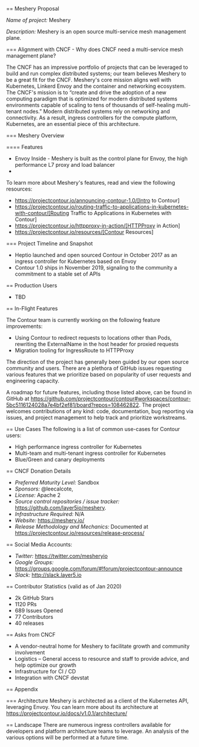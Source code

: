 == Meshery Proposal

*Name of project:* Meshery

*Description:* Meshery is an open source multi-service mesh management plane.

=== Alignment with CNCF - Why does CNCF need a multi-service mesh management plane?

The CNCF has an impressive portfolio of projects that can be leveraged to build and run complex distributed systems; our team believes Meshery to be a great fit for the CNCF. Meshery's core mission aligns well with Kubernetes, Linkerd Envoy and the container and networking ecosystem. The CNCF's mission is to “create and drive the adoption of a new computing paradigm that is optimized for modern distributed systems environments capable of scaling to tens of thousands of self-healing multi-tenant nodes.” Modern distributed systems rely on networking and connectivity. As a result, ingress controllers for the compute platform, Kubernetes, are an essential piece of this architecture. 

=== Meshery Overview

==== Features

 * Envoy Inside - Meshery is built as the control plane for Envoy, the high performance L7 proxy and load balancer
 * 

To learn more about Meshery's features, read and view the following resources:

 * https://projectcontour.io/announcing-contour-1.0/[Intro to Contour]
 * https://projectcontour.io/routing-traffic-to-applications-in-kubernetes-with-contour/[Routing Traffic to Applications in Kubernetes with Contour]
 * https://projectcontour.io/httpproxy-in-action/[HTTPProxy in Action]
 * https://projectcontour.io/resources/[Contour Resources]

=== Project Timeline and Snapshot
 * Heptio launched and open sourced Contour in October 2017 as an ingress controller for Kubernetes based on Envoy
 * Contour 1.0 ships in November 2019, signaling to the community a commitment to a stable set of APIs 
 
== Production Users
 * TBD

== In-Flight Features

The Contour team is currently working on the following feature improvements:
 * Using Contour to redirect requests to locations other than Pods, rewriting the ExternalName in the host header for proxied requests
 * Migration tooling for IngressRoute to HTTPProxy

The direction of the project has generally been guided by our open source community and users. There are a plethora of GitHub issues requesting various features that we prioritize based on popularity of user requests and engineering capacity. 

A roadmap for future features, including those listed above, can be found in GitHub at https://github.com/projectcontour/contour#workspaces/contour-5bc5116124028a7e4bf2ef81/board?repos=108462822. 
The project welcomes contributions of any kind: code, documentation, bug reporting via issues, and project management to help track and prioritize workstreams.

== Use Cases
The following is a list of common use-cases for Contour users:  

 * High performance ingress controller for Kubernetes 
 * Multi-team and multi-tenant ingress controller for Kubernetes 
 * Blue/Green and canary deployments

== CNCF Donation Details
 * *Preferred Maturity Level:* Sandbox
 * *Sponsors:* @leecalcote, 
 * *License:* Apache 2
 * *Source control repositories / issue tracker:* https://github.com/layer5io/meshery.
 * *Infrastructure Required:* N/A
 * *Website:* https://meshery.io/
 * *Release Methodology and Mechanics:* Documented at https://projectcontour.io/resources/release-process/

== Social Media Accounts:

 * *Twitter:* https://twitter.com/mesheryio
 * *Google Groups:* https://groups.google.com/forum/#!forum/projectcontour-announce
 * *Slack:* http://slack.layer5.io

== Contributor Statistics (valid as of Jan 2020)
 * 2k GitHub Stars
 * 1120 PRs
 * 689 Issues Opened
 * 77 Contributors
 * 40 releases

== Asks from CNCF
 * A vendor-neutral home for Meshery to facilitate growth and community involvement
 * Logistics – General access to resource and staff to provide advice, and help optimize our growth
 * Infrastructure for CI / CD
 * Integration with CNCF devstat

== Appendix

=== Architecture
Meshery is architected as a client of the Kubernetes API, leveraging Envoy. You can learn more about its architecture at https://projectcontour.io/docs/v1.0.1/architecture/

== Landscape
There are numerous ingress controllers available for developers and platform architecture teams to leverage. An analysis of the various options will be performed at a future time.
